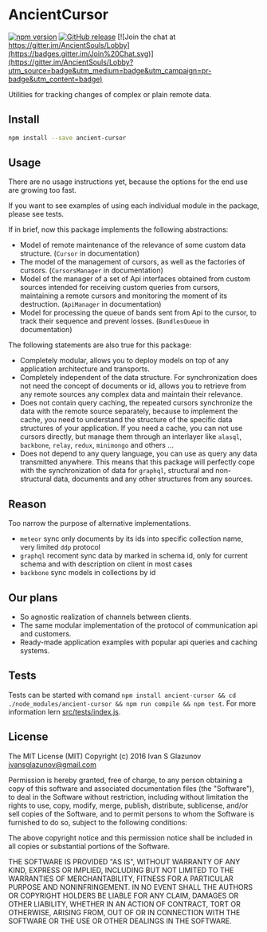 # AncientCursor

[![npm version](https://badge.fury.io/js/ancient-cursor.svg)](https://badge.fury.io/js/ancient-cursor)
[![GitHub release](https://img.shields.io/github/release/AncientSouls/Cursor.svg)](https://github.com/AncientSouls/Cursor)
[![Join the chat at https://gitter.im/AncientSouls/Lobby](https://badges.gitter.im/Join%20Chat.svg)](https://gitter.im/AncientSouls/Lobby?utm_source=badge&utm_medium=badge&utm_campaign=pr-badge&utm_content=badge)

Utilities for tracking changes of complex or plain remote data.

## Install
```bash
npm install --save ancient-cursor
```

## Usage

There are no usage instructions yet, because the options for the end use are growing too fast.

If you want to see examples of using each individual module in the package, please see tests.

If in brief, now this package implements the following abstractions:

- Model of remote maintenance of the relevance of some custom data structure. (`Cursor` in documentation)
- The model of the management of cursors, as well as the factories of cursors. (`CursorsManager` in documentation)
- Model of the manager of a set of Api interfaces obtained from custom sources intended for receiving custom queries from cursors, maintaining a remote cursors and monitoring the moment of its destruction. (`ApiManager` in documentation)
- Model for processing the queue of bands sent from Api to the cursor, to track their sequence and prevent losses. (`BundlesQueue` in documentation)

The following statements are also true for this package:

- Completely modular, allows you to deploy models on top of any application architecture and transports.
- Completely independent of the data structure. For synchronization does not need the concept of documents or id, allows you to retrieve from any remote sources any complex data and maintain their relevance.
- Does not contain query caching, the repeated cursors synchronize the data with the remote source separately, because to implement the cache, you need to understand the structure of the specific data structures of your application. If you need a cache, you can not use cursors directly, but manage them through an interlayer like `alasql`, `backbone`, `relay`, `redux`, `minimongo` and others ...
- Does not depend to any query language, you can use as query any data transmitted anywhere. This means that this package will perfectly cope with the synchronization of data for `graphql`, structural and non-structural data, documents and any other structures from any sources.

## Reason

Too narrow the purpose of alternative implementations.

- `meteor` sync only documents by its ids into specific collection name, very limited `ddp` protocol
- `graphql` recoment sync data by marked in schema id, only for current schema and with description on client in most cases
- `backbone` sync models in collections by id

## Our plans

- So agnostic realization of channels between clients.
- The same modular implementation of the protocol of communication api and customers.
- Ready-made application examples with popular api queries and caching systems.

## Tests

Tests can be started with comand `npm install ancient-cursor && cd ./node_modules/ancient-cursor && npm run compile && npm test`. For more information lern [src/tests/index.js](https://github.com/AncientSouls/Cursor/blob/master/src/tests/index.js).

## License

The MIT License (MIT)
Copyright (c) 2016 Ivan S Glazunov <ivansglazunov@gmail.com>

Permission is hereby granted, free of charge, to any person obtaining a copy of this software and associated documentation files (the "Software"), to deal in the Software without restriction, including without limitation the rights to use, copy, modify, merge, publish, distribute, sublicense, and/or sell copies of the Software, and to permit persons to whom the Software is furnished to do so, subject to the following conditions:

The above copyright notice and this permission notice shall be included in all copies or substantial portions of the Software.

THE SOFTWARE IS PROVIDED "AS IS", WITHOUT WARRANTY OF ANY KIND, EXPRESS OR IMPLIED, INCLUDING BUT NOT LIMITED TO THE WARRANTIES OF MERCHANTABILITY, FITNESS FOR A PARTICULAR PURPOSE AND NONINFRINGEMENT. IN NO EVENT SHALL THE AUTHORS OR COPYRIGHT HOLDERS BE LIABLE FOR ANY CLAIM, DAMAGES OR OTHER LIABILITY, WHETHER IN AN ACTION OF CONTRACT, TORT OR OTHERWISE, ARISING FROM, OUT OF OR IN CONNECTION WITH THE SOFTWARE OR THE USE OR OTHER DEALINGS IN THE SOFTWARE.
